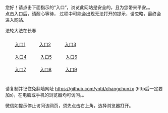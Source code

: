 您好！请点击下面指示的“入口”，浏览此网站是安全的，且为您带来平安。。 <br/>
点击入口后，请耐心等待， 过程中可能会出现无法打开的提示，请忽略，最终会进入网站. </br>

法轮大法在长春<br/>
<div style="padding:10px"><a style="margin:20px" target="_blank" href="https://di219hc1skr5k.cloudfront.net/2Qpsp?fljnr" id="ccLink1" rel="nofollow">入口1</a> <a target="_blank" style="margin:20px" href="https://d20p29pqtd6h96.cloudfront.net/2Qpsp?nzbka" id="ccLink2" rel="nofollow">入口2</a> <a style="margin:20px" target="_blank" href="https://d1uicaz2zfcydq.cloudfront.net/2Qpsp?bsknfbn" id="ccLink3" rel="nofollow">入口3</a></div>

<div style="padding:10px" ><a style="margin:20px" target="_blank" href="https://di219hc1skr5k.cloudfront.net/2Qpsp?fljnr" id="ccLink4" rel="nofollow">入口4</a> <a style="margin:20px" href="https://d20p29pqtd6h96.cloudfront.net/2Qpsp?nzbka" target="_blank" id="ccLink5" rel="nofollow">入口5</a> <a style="margin:20px" href="https://d1uicaz2zfcydq.cloudfront.net/2Qpsp?bsknfbn" target="_blank" id="ccLink6" rel="nofollow">入口6</a></div>

<div style="padding:10px"><a style="margin:20px" target="_blank" href="https://di219hc1skr5k.cloudfront.net/2Qpsp?fljnr" id="ccLink7" rel="nofollow">入口7</a> <a style="margin:20px" href="https://d20p29pqtd6h96.cloudfront.net/2Qpsp?nzbka" target="_blank" id="ccLink8" rel="nofollow">入口8</a> <a style="margin:20px" target="_blank" href="https://d1uicaz2zfcydq.cloudfront.net/2Qpsp?bsknfbn" id="ccLink9" rel="nofollow">入口9</a></div>

<br/>



请复制并记住免翻墙网址 https://github.com/yntd/changchunzx (http后一定要加s)，在电脑或手机的浏览器均可访问。。<br/>

微信如提示停止访问该网页，须先点击右上角，选择浏览器打开。
